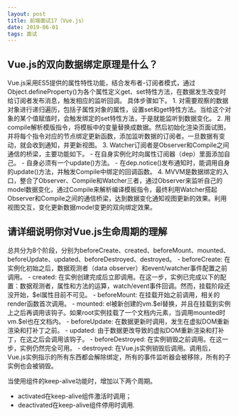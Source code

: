 ```yaml
---
layout: post
title: 前端面试17（Vue.js）
date: 2019-06-01
tags: 面试
---
```


<h2 class="title-cadetblue">Vue.js的双向数据绑定原理是什么？</h2>
Vue.js采用ES5提供的属性特性功能，结合发布者-订阅者模式，通过Object.defineProperty()为各个属性定义get、set特性方法，在数据发生改变时给订阅者发布消息，触发相应的监听回调。
具体步骤如下。
1. 对需要观察的数据对象进行递归遍历，包括子属性对象的属性，设置set和get特性方法。当给这个对象的某个值赋值时，会触发绑定的set特性方法，于是就能监听到数据变化。
2. 用compile解析模版指令，将模板中的变量替换成数据。然后初始化渲染页面试图，并将每个指令对应的节点绑定更新函数，添加监听数据的订阅者。一旦数据有变动，就会收到通知，并更新视图。
3. Watcher订阅者是Observer和Compile之间通信的桥梁，主要功能如下。
- 在自身实例化时向属性订阅器（dep）里面添加自己。
- 自身必须有一个update()方法。
- 在dep.notice()发布通知时，能调用自身的update()方法，并触发Compile中绑定的回调函数。
4. MVVM是数据绑定的入口，整合了Observer、Compile和Watcher三者，通过Observer来监听自己的model数据变化，通过Compile来解析编译模板指令，最终利用Watcher搭起Observer和Compile之间的通信桥梁，达到数据变化通知视图更新的效果。利用视图交互，变化更新数据model变更的双向绑定效果。

<h2 class="title-cadetblue">请详细说明你对Vue.js生命周期的理解</h2>
总共分为8个阶段，分别为beforeCreate、created、beforeMount、mounted、beforeUpdate、updated、beforeDestroyed、destroyed。
- beforeCreate: 在实例化初始之后，数据观测者（data observer）和event/watcher事件配置之前调用。
- created: 在实例创建完成后立即调用。在这一步，实例已完成以下的配置：数据观测者，属性和方法的运算，watch/event事件回调。然而，挂载阶段还没开始，$el属性目前不可见。
- beforeMount: 在挂载开始之前调用，相关的render函数首次调用。
- mounted: el被新创建的vm.$el替换，并且在挂载到实例上之后再调用该钩子。如果root实例挂载了一个文档内元素，当调用mounted时vm.$el也在文档内。
- beforeUpdate: 在数据更新时调用，发生在虚拟DOM重新渲染和打补丁之前。
- updated: 由于数据更改导致的虚拟DOM重新渲染和打补丁，在这之后会调用该钩子。
- beforeDestroyed: 在实例销毁之前调用。在这一步，实例仍然完全可用。
- destroyed: 在Vue.js实例销毁后调用。调用后，Vue.js实例指示的所有东西都会解除绑定，所有的事件监听器会被移除，所有的子实例也会被销毁。

当使用组件的keep-alive功能时，增加以下两个周期。
- activated在keep-alive组件激活时调用；
- deactivated在keep-alive组件停用时调用.
